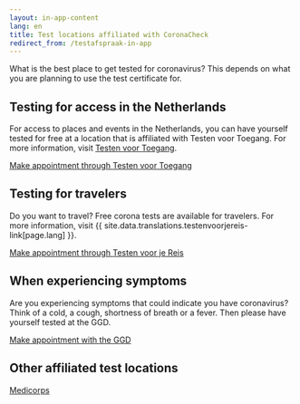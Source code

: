```yaml
---
layout: in-app-content
lang: en
title: Test locations affiliated with CoronaCheck
redirect_from: /testafspraak-in-app
---
```

What is the best place to get tested for coronavirus? This depends on what you are planning to use the test certificate for.

## Testing for access in the Netherlands

For access to places and events in the Netherlands, you can have yourself tested for free at a location that is affiliated with <span lang="nl">Testen voor Toegang</span>. For more information, visit <a href="https://www.testenvoortoegang.nl" rel="noopener noreferrer" target="_blank" hreflang="nl" lang="nl">Testen voor Toegang</a>.

<a href="https://www.testenvoortoegang.nl" class="btn btn--cta" rel="noopener noreferrer" target="_blank" hreflang="nl">Make appointment<span class="screen-reader-text"> through <span lang="nl">Testen voor Toegang</span></span></a>

## Testing for travelers
Do you want to travel? Free corona tests are available for travelers. For more information, visit {{ site.data.translations.testenvoorjereis-link[page.lang] }}.

<a href="https://afspraak.testenvoorjereis.nl/" class="btn btn--cta" rel="noopener noreferrer" target="_blank" hreflang="nl">Make appointment<span class="screen-reader-text"> through <span lang="nl">Testen voor je Reis</span></span></a>

## When experiencing symptoms
Are you experiencing symptoms that could indicate you have coronavirus? Think of a cold, a cough, shortness of breath or a fever. Then please have yourself tested at the GGD.

<a href="https://www.coronatest.nl"  rel="noopener noreferrer" target="_blank" class="btn btn--cta" hreflang="nl">Make appointment<span class="screen-reader-text"> with the GGD</span></a>

## Other affiliated test locations

<a href="https://www.medicorps.nl"  rel="noopener noreferrer" target="_blank" class="btn btn--cta" hreflang="nl">Medicorps</a>
